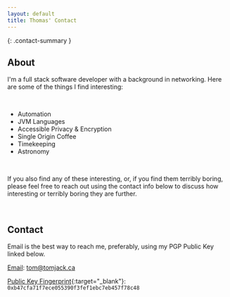 ```yaml
---
layout: default
title: Thomas' Contact
---
```


{: .contact-summary }
## About

I'm a full stack software developer with a background in networking. Here are some of the things I find interesting:

<br>

- Automation
- JVM Languages
- Accessible Privacy & Encryption
- Single Origin Coffee
- Timekeeping
- Astronomy
  
<br>
  
If you also find any of these interesting, or, if you find them terribly boring, please feel free to reach out using 
the contact info below to discuss how interesting or terribly boring they are further.  

<br>

## Contact

Email is the best way to reach me, preferably, using my PGP Public Key linked below.

[Email](mailto:tom@tomjack.ca): tom@tomjack.ca

[Public Key Fingerprint](/assets/txt/pub.txt){:target="_blank"}: `0xb47cfa71f7ece055390f3fef1ebc7eb457f78c48`